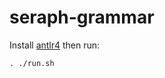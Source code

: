 # seraph-grammar

Install [antlr4](https://www.antlr.org/download.html) then run:

```
. ./run.sh
```